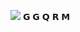 <img src="https://dswa1xdat8uez.cloudfront.net/2d5pl%2Fpreview%2F69876625%2Fmain_large.png?response-content-disposition=inline%3Bfilename%3D%22main_large.png%22%3B&response-content-type=image%2Fpng&Expires=1755026921&Signature=B~4VbxootPLmINTKPTMW~fxmSqN6zgHeV2GkQQ4Cv7lTz35Q9puJBy908Y6dxVrX3iBBw3lMfqja0Ptsxau3gRH9R6m8OWBP4Sb0-nQk4hZu4u5TJb8QrOcRWI9pXSZTlX1Z8YYS1lf0~K9AvgQi4d0NlbXMS5ctK3~76V~55XhO5TfK9KdIXrTwj1iY4fIIh6oj6l0Qdt01DPWGQA0uvqp~TGl-Fy9Ov02x08iZfTk3IzjotlBWh9w6y045yO2DoDuQCwHoqe5aXReaqL6oijutTozzbnO~T29uSjJCnCKP~i05C2hHjCIkltLSZkb8KoV7R-mqOfKpqChhfdJbwA__&Key-Pair-Id=APKAJT5WQLLEOADKLHBQ">  𝗚 𝗚 𝗤 𝗥 𝗠  
